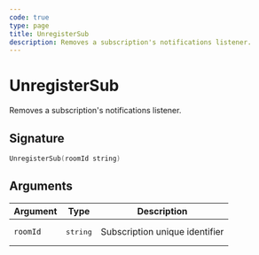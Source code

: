 ```yaml
---
code: true
type: page
title: UnregisterSub
description: Removes a subscription's notifications listener.
---
```


# UnregisterSub

Removes a subscription's notifications listener.

## Signature

```cpp
UnregisterSub(roomId string)
```

## Arguments

| Argument  | Type                          | Description                    |
| --------- | ----------------------------- | ------------------------------ |
| `roomId` | <pre>string</pre> | Subscription unique identifier |

